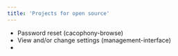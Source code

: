 ```yaml
---
title: 'Projects for open source'
---
```


* Password reset (cacophony-browse)
* View and/or change settings (management-interface)
* 